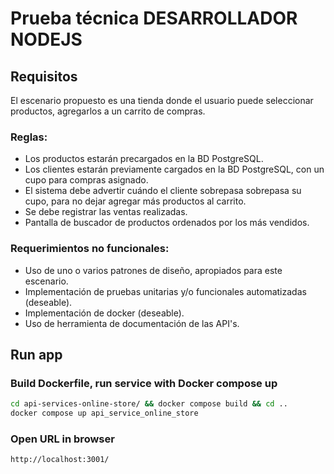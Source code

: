 # Prueba técnica DESARROLLADOR NODEJS 

## Requisitos
El escenario propuesto es una tienda donde el usuario puede seleccionar productos, agregarlos a un carrito de compras. 
### Reglas: 
- Los productos estarán precargados en la BD PostgreSQL.
- Los clientes estarán previamente cargados en la BD PostgreSQL, con un cupo para compras asignado.
- El sistema debe advertir cuándo el cliente sobrepasa sobrepasa su cupo, para no dejar agregar más productos al carrito.
- Se debe registrar las ventas realizadas.
- Pantalla de buscador de productos ordenados por los más vendidos.

### Requerimientos no funcionales:
- Uso de uno o varios patrones de diseño, apropiados para este escenario.
- Implementación de pruebas unitarias y/o funcionales automatizadas (deseable).
- Implementación de docker (deseable).
- Uso de herramienta de documentación de las API's.


## Run app

### Build Dockerfile, run service with Docker compose up
``` Bash
cd api-services-online-store/ && docker compose build && cd ..
docker compose up api_service_online_store
```

### Open URL in browser
``` Browser
http://localhost:3001/
```